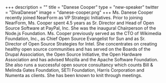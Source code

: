 +++
description = ""
title = "Danese Cooper"
type = "new-speaker"
twitter = "DivaDanese"
image = "danese-cooper.png"
+++
Ms. Danese Cooper recently joined NearForm as VP Strategic Initiatives. Prior to joining NearForm, Ms. Cooper spent  4.5 years as Sr. Director and Head of Open Source Software at PayPal, Inc. She was the inaugural Chairperson of the Node.js Foundation. Ms. Cooper previously served as the CTO of Wikimedia Foundation, Inc., as Chief Open Source Evangelist for Sun and as Sr. Director of Open Source Strategies for Intel. She concentrates on creating healthy open source communities and has served on the Boards of the Drupal Association, the Open Source Initiative, the Open Hardware Association and has advised Mozilla and the Apache Software Foundation. She also runs a successful open source consultancy which counts Bill & Melinda Gates Foundation, SETI Foundation, Harris Corporation and Numenta as clients. She has been known to knit through meetings.